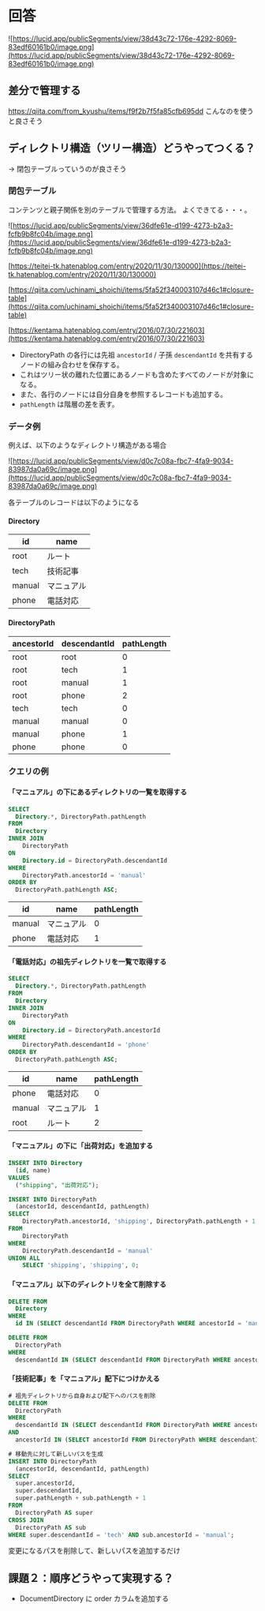 # 回答

![https://lucid.app/publicSegments/view/38d43c72-176e-4292-8069-83edf60161b0/image.png](https://lucid.app/publicSegments/view/38d43c72-176e-4292-8069-83edf60161b0/image.png)

## 差分で管理する

https://qiita.com/from_kyushu/items/f9f2b7f5fa85cfb695dd
こんなのを使うと良さそう

## ディレクトリ構造（ツリー構造）どうやってつくる？

→ 閉包テーブルっていうのが良さそう

### 閉包テーブル

コンテンツと親子関係を別のテーブルで管理する方法。
よくできてる・・・。

![https://lucid.app/publicSegments/view/36dfe61e-d199-4273-b2a3-fcfb9b8fc04b/image.png](https://lucid.app/publicSegments/view/36dfe61e-d199-4273-b2a3-fcfb9b8fc04b/image.png)

[https://teitei-tk.hatenablog.com/entry/2020/11/30/130000](https://teitei-tk.hatenablog.com/entry/2020/11/30/130000)

[https://qiita.com/uchinami_shoichi/items/5fa52f340003107d46c1#closure-table](https://qiita.com/uchinami_shoichi/items/5fa52f340003107d46c1#closure-table)

[https://kentama.hatenablog.com/entry/2016/07/30/221603](https://kentama.hatenablog.com/entry/2016/07/30/221603)

- DirectoryPath の各行には先祖 `ancestorId` / 子孫 `descendantId` を共有するノードの組み合わせを保存する。
- これはツリー状の離れた位置にあるノードも含めたすべてのノードが対象になる。
- また、各行のノードには自分自身を参照するレコードも追加する。
- `pathLength` は階層の差を表す。

### データ例

例えば、以下のようなディレクトリ構造がある場合

![https://lucid.app/publicSegments/view/d0c7c08a-fbc7-4fa9-9034-83987da0a69c/image.png](https://lucid.app/publicSegments/view/d0c7c08a-fbc7-4fa9-9034-83987da0a69c/image.png)

各テーブルのレコードは以下のようになる

#### **Directory**

| id | name |
| --- | --- |
| root | ルート |
| tech | 技術記事 |
| manual | マニュアル |
| phone | 電話対応 |

#### **DirectoryPath**

| ancestorId | descendantId | pathLength |
| --- | --- | --- |
| root | root | 0 |
| root | tech | 1 |
| root | manual | 1 |
| root | phone | 2 |
| tech | tech | 0 |
| manual | manual | 0 |
| manual | phone | 1 |
| phone | phone | 0 |

### クエリの例

#### 「マニュアル」の下にあるディレクトリの一覧を取得する

```sql
SELECT 
  Directory.*, DirectoryPath.pathLength
FROM
  Directory
INNER JOIN
	DirectoryPath
ON
	Directory.id = DirectoryPath.descendantId
WHERE
	DirectoryPath.ancestorId = 'manual'
ORDER BY
  DirectoryPath.pathLength ASC;
```

| id | name | pathLength |
| --- | --- | --- |
| manual | マニュアル | 0 |
| phone | 電話対応 | 1 |

#### 「電話対応」の祖先ディレクトリを一覧で取得する

```sql
SELECT 
  Directory.*, DirectoryPath.pathLength
FROM
  Directory
INNER JOIN
	DirectoryPath
ON
	Directory.id = DirectoryPath.ancestorId
WHERE
	DirectoryPath.descendantId = 'phone'
ORDER BY
  DirectoryPath.pathLength ASC;
```

| id | name | pathLength |
| --- | --- | --- |
| phone | 電話対応 | 0 |
| manual | マニュアル | 1 |
| root | ルート | 2 |

#### 「マニュアル」の下に「出荷対応」を追加する

```sql
INSERT INTO Directory
  (id, name)
VALUES 
  ("shipping", "出荷対応");

INSERT INTO DirectoryPath
  (ancestorId, descendantId, pathLength)
SELECT
    DirectoryPath.ancestorId, 'shipping', DirectoryPath.pathLength + 1
FROM
    DirectoryPath
WHERE
    DirectoryPath.descendantId = 'manual'
UNION ALL
    SELECT 'shipping', 'shipping', 0;
```

#### 「マニュアル」以下のディレクトリを全て削除する

```sql
DELETE FROM
  Directory
WHERE 
  id IN (SELECT descendantId FROM DirectoryPath WHERE ancestorId = 'manual');

DELETE FROM
  DirectoryPath
WHERE 
  descendantId IN (SELECT descendantId FROM DirectoryPath WHERE ancestorId = 'manual');
```

#### 「技術記事」を「マニュアル」配下につけかえる

```sql
# 祖先ディレクトリから自身および配下へのパスを削除
DELETE FROM 
  DirectoryPath
WHERE
  descendantId IN (SELECT descendantId FROM DirectoryPath WHERE ancestorId = 'manual')
AND 
  ancestorId IN (SELECT ancestorId FROM DirectoryPath WHERE descendantId = 'manual' AND ancestorId != descendantId);

# 移動先に対して新しいパスを生成
INSERT INTO DirectoryPath
  (ancestorId, descendantId, pathLength)
SELECT 
  super.ancestorId,
  super.descendantId,
  super.pathLength + sub.pathLength + 1
FROM
  DirectoryPath AS super
CROSS JOIN 
  DirectoryPath AS sub
WHERE super.descendantId = 'tech' AND sub.ancestorId = 'manual';
```

変更になるパスを削除して、新しいパスを追加するだけ

## 課題２：順序どうやって実現する？

* DocumentDirectory に order カラムを追加する
